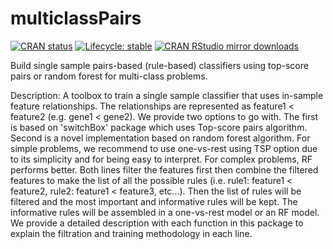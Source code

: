 # multiclassPairs
<!-- badges: start -->
[![CRAN
status](https://www.r-pkg.org/badges/version/multiclassPairs)](https://www.r-pkg.org/badges/version/multiclassPairs)
[![Lifecycle:
stable](https://img.shields.io/badge/lifecycle-stable-brightgreen.svg)](https://www.tidyverse.org/lifecycle/#stable)
[![CRAN RStudio mirror
downloads](https://cranlogs.r-pkg.org/badges/multiclassPairs)](https://cran.r-project.org/package=multiclassPairs)
<!-- badges: end -->
Build single sample pairs-based (rule-based) classifiers using top-score pairs or random forest for multi-class problems.

Description: A toolbox to train a single sample classifier that uses in-sample feature relationships. The relationships are represented as feature1 < feature2 (e.g. gene1 < gene2). We provide two options to go with. The first is based on 'switchBox' package which uses Top-score pairs algorithm. Second is a novel implementation based on random forest algorithm. For simple problems, we recommend to use one-vs-rest using TSP option due to its simplicity and for being easy to interpret.  For complex problems, RF performs better.  Both lines filter the features first then combine the filtered features to make the list of all the possible rules (i.e. rule1: feature1 < feature2, rule2: feature1 < feature3, etc...).  Then the list of rules will be filtered and the most important and informative rules will be kept. The informative rules will be assembled in a one-vs-rest model or an RF model.  We provide a detailed description with each function in this package to explain the filtration and training methodology in each line. 
